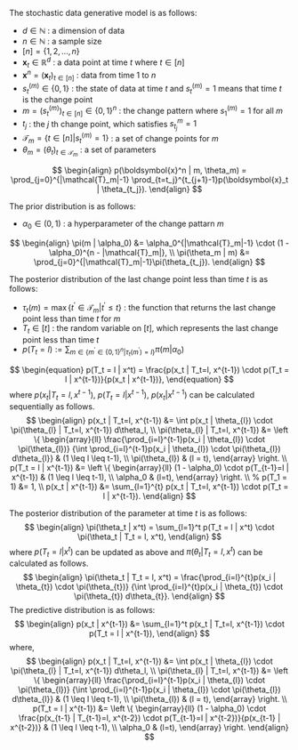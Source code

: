 <!-- Document Author
Kairi Suzuki <szk8258@gmail.com>
-->
The stochastic data generative model is as follows:

- $d \in \mathbb{N}$ : a dimension of data
- $n \in \mathbb{N}$ : a sample size
- $[n]=\{1, 2, \dots, n\}$
- $\boldsymbol{x}_t \in \mathbb{R}^d$ : a data point at time $t$ where $t \in [n]$
- $\boldsymbol{x}^n = (\boldsymbol{x}_t)_{t \in [n]}$ : data from time 1 to $n$
- $s^{(m)}_t \in \{0, 1\}$ : the state of data at time $t$ and $s^{(m)}_t = 1$ means that time $t$ is the change point
- $m = (s^{(m)}_t)_{t \in [n]} \in \{0, 1\}^{n}$ : the change pattern where $s^{(m)}_1=1$ for all $m$
- $t_j$ : the $j$ th change point, which satisfies $s^{m}_{t_j}=1$
- $\mathcal{T}_m = \{t \in [n] | s^{(m)}_t=1 \}$ : a set of change points for $m$
- $\theta_m = (\theta_t)_{t \in \mathcal{T}_m}$ : a set of parameters

$$
\begin{align}
p(\boldsymbol{x}^n | m, \theta_m) = \prod_{j=0}^{|\mathcal{T}_m|-1} \prod_{t=t_j}^{t_{j+1}-1}p(\boldsymbol{x}_t | \theta_{t_j}).
\end{align}
$$

The prior distribution is as follows:

- $\alpha_0 \in (0, 1)$ :  a hyperparameter of the change pattarn $m$

$$
\begin{align}
\pi(m | \alpha_0) &= \alpha_0^{|\mathcal{T}_m|-1} \cdot (1 - \alpha_0)^{n - |\mathcal{T}_m|}, \\
\pi(\theta_m | m) &= \prod_{j=0}^{|\mathcal{T}_m|-1}\pi(\theta_{t_j}).
\end{align}
$$

The posterior distribution of the last change point less than time $t$ is as follows:

- $\tau_t(m) = \max\{t^{\prime} \in \mathcal{T}_m | t^{\prime} \leq t\}$ : the function that returns the last change point less than time $t$ for $m$
- $T_t \in [t]$ : the random variable on $[t]$, which represents the last change point less than time $t$
- $p(T_t = l) := \sum_{m \in \{m^{\prime} \in \{0, 1\}^n | \tau_t(m^{\prime})=l\}} \pi(m|\alpha_0)$

$$
\begin{equation}
p(T_t = l | x^t) = \frac{p(x_t | T_t=l, x^{t-1}) \cdot p(T_t = l | x^{t-1})}{p(x_t | x^{t-1})},
\end{equation}
$$
where $p(x_t | T_t=l, x^{t-1})$, $p(T_t = l | x^{t-1})$, $p(x_t | x^{t-1})$ can be calculated sequentially as follows.
$$
\begin{align}
p(x_t | T_t=l, x^{t-1}) &= \int p(x_t | \theta_{l}) \cdot \pi(\theta_{l} | T_t=l, x^{t-1}) d\theta_l, \\
\pi(\theta_{l} | T_t=l, x^{t-1}) &=  \left \{
\begin{array}{ll}
\frac{\prod_{i=l}^{t-1}p(x_i | \theta_{l}) \cdot \pi(\theta_{l})}
{\int \prod_{i=l}^{t-1}p(x_i | \theta_{l}) \cdot \pi(\theta_{l}) d\theta_{l}}
& (1 \leq l \leq t-1), \\
\pi(\theta_{l})
& (l = t),
\end{array}
\right. \\
p(T_t = l | x^{t-1}) &= \left \{
\begin{array}{ll}
(1 - \alpha_0) \cdot p(T_{t-1}=l | x^{t-1}) & (1 \leq l \leq t-1), \\
\alpha_0 & (l=t),
\end{array}
\right. \\
% p(T_1 = 1) &= 1, \\
p(x_t | x^{t-1}) &= \sum_{l=1}^{t} p(x_t | T_t=l, x^{t-1}) \cdot p(T_t = l | x^{t-1}).
\end{align}
$$

The posterior distribution of the parameter at time $t$ is as follows:
$$
\begin{align}
\pi(\theta_t | x^t) = \sum_{l=1}^t p(T_t = l | x^t) \cdot \pi(\theta_t | T_t = l, x^t),
\end{align}
$$
where $p(T_t = l | x^t)$ can be updated as above and $\pi(\theta_t | T_t = l, x^t)$ can be calculated as follows.
$$
\begin{align}
\pi(\theta_t | T_t = l, x^t) = \frac{\prod_{i=l}^{t}p(x_i | \theta_{t}) \cdot \pi(\theta_{t})}
{\int \prod_{i=l}^{t}p(x_i | \theta_{t}) \cdot \pi(\theta_{t}) d\theta_{t}}.
\end{align}
$$
The predictive distribution is as follows:
$$
\begin{align}
p(x_t | x^{t-1}) &= \sum_{l=1}^t p(x_t | T_t=l, x^{t-1}) \cdot p(T_t = l | x^{t-1}),
\end{align}
$$
where,
$$
\begin{align}
p(x_t | T_t=l, x^{t-1}) &= \int p(x_t | \theta_{l}) \cdot \pi(\theta_{l} | T_t=l, x^{t-1}) d\theta_l, \\
\pi(\theta_{l} | T_t=l, x^{t-1}) &=  \left \{
\begin{array}{ll}
\frac{\prod_{i=l}^{t-1}p(x_i | \theta_{l}) \cdot \pi(\theta_{l})}
{\int \prod_{i=l}^{t-1}p(x_i | \theta_{l}) \cdot \pi(\theta_{l}) d\theta_{l}}
& (1 \leq l \leq t-1), \\
\pi(\theta_{l})
& (l = t),
\end{array}
\right. \\
p(T_t = l | x^{t-1}) &= \left \{
\begin{array}{ll}
(1 - \alpha_0) \cdot \frac{p(x_{t-1} | T_{t-1}=l, x^{t-2}) \cdot p(T_{t-1}=l | x^{t-2})}{p(x_{t-1} | x^{t-2})} & (1 \leq l \leq t-1), \\
\alpha_0 & (l=t),
\end{array}
\right.
\end{align}
$$
